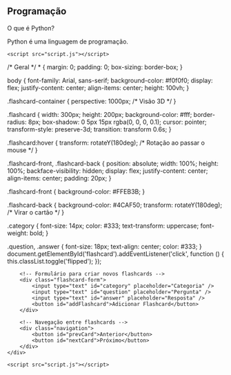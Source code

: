 <!DOCTYPE html>
<html lang="pt-br">
<head>
    <meta charset="UTF-8">
    <meta name="viewport" content="width=device-width, initial-scale=1.0">
    <title>Flashcards</title>
    <link rel="stylesheet" href="styles.css">
</head>
<body>
    <div class="flashcard-container">
        <div class="flashcard" id="flashcard">
            <div class="flashcard-front">
                <h2 class="category">Programação</h2>
                <p class="question">O que é Python?</p>
            </div>
            <div class="flashcard-back">
                <p class="answer">Python é uma linguagem de programação.</p>
            </div>
        </div>
    </div>

    <script src="script.js"></script>
</body>
</html>
/* Geral */
* {
    margin: 0;
    padding: 0;
    box-sizing: border-box;
}

body {
    font-family: Arial, sans-serif;
    background-color: #f0f0f0;
    display: flex;
    justify-content: center;
    align-items: center;
    height: 100vh;
}

.flashcard-container {
    perspective: 1000px; /* Visão 3D */
}

.flashcard {
    width: 300px;
    height: 200px;
    background-color: #fff;
    border-radius: 8px;
    box-shadow: 0 5px 15px rgba(0, 0, 0, 0.1);
    cursor: pointer;
    transform-style: preserve-3d;
    transition: transform 0.6s;
}

.flashcard:hover {
    transform: rotateY(180deg); /* Rotação ao passar o mouse */
}

.flashcard-front, .flashcard-back {
    position: absolute;
    width: 100%;
    height: 100%;
    backface-visibility: hidden;
    display: flex;
    justify-content: center;
    align-items: center;
    padding: 20px;
}

.flashcard-front {
    background-color: #FFEB3B;
}

.flashcard-back {
    background-color: #4CAF50;
    transform: rotateY(180deg); /* Virar o cartão */
}

.category {
    font-size: 14px;
    color: #333;
    text-transform: uppercase;
    font-weight: bold;
}

.question, .answer {
    font-size: 18px;
    text-align: center;
    color: #333;
}
document.getElementById('flashcard').addEventListener('click', function () {
    this.classList.toggle('flipped');
});
<!DOCTYPE html>
<html lang="pt-br">
<head>
    <meta charset="UTF-8">
    <meta name="viewport" content="width=device-width, initial-scale=1.0">
    <title>Flashcards</title>
    <link rel="stylesheet" href="styles.css">
</head>
<body>
    <div class="container">
        <div class="flashcard-container">
            <!-- Flashcard será inserido aqui -->
        </div>

        <!-- Formulário para criar novos flashcards -->
        <div class="flashcard-form">
            <input type="text" id="category" placeholder="Categoria" />
            <input type="text" id="question" placeholder="Pergunta" />
            <input type="text" id="answer" placeholder="Resposta" />
            <button id="addFlashcard">Adicionar Flashcard</button>
        </div>

        <!-- Navegação entre flashcards -->
        <div class="navigation">
            <button id="prevCard">Anterior</button>
            <button id="nextCard">Próximo</button>
        </div>
    </div>

    <script src="script.js"></script>
</body>
</html>

